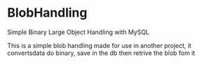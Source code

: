 # BlobHandling
Simple Binary Large Object Handling with MySQL

This is a simple blob handling made for use in another project, it convertsdata do binary, save in the db
then retrive the blob fom it
